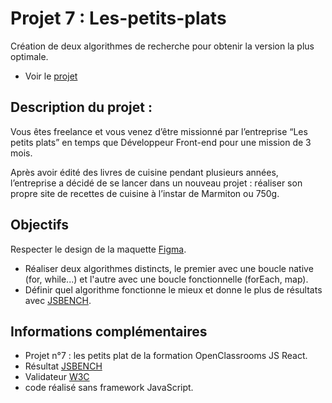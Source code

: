 # Projet 7 : Les-petits-plats

Création de deux algorithmes de recherche pour obtenir la version la plus optimale.

* Voir le [projet](https://milween.github.io/Les-petits-plats/)

## Description du projet :

Vous êtes freelance et vous venez d’être missionné par l’entreprise “Les petits plats” en temps que Développeur Front-end pour une mission de 3 mois. 

Après avoir édité des livres de cuisine pendant plusieurs années, l’entreprise a décidé de se lancer dans un nouveau projet : réaliser son propre site de recettes de cuisine à l’instar de Marmiton ou 750g.

## Objectifs

Respecter le design de la maquette [Figma](https://www.figma.com/file/xqeE1ZKlHUWi2Efo8r73NK/UI-Design-Les-Petits-Plats-FR).
* Réaliser deux algorithmes distincts, le premier avec une boucle native (for, while...) et l'autre avec une boucle fonctionnelle (forEach, map).
* Définir quel algorithme fonctionne le mieux et donne le plus de résultats avec [JSBENCH](https://jsben.ch/I9eTK).

## Informations complémentaires 

* Projet n°7 : les petits plat de la formation OpenClassrooms JS React.
* Résultat [JSBENCH](https://jsben.ch/I9eTK)
* Validateur [W3C](https://validator.w3.org/nu/?doc=https%3A%2F%2Fmilween.github.io%2FLes-petits-plats%2F)
* code réalisé sans framework JavaScript.
